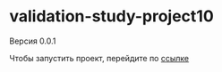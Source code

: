 # validation-study-project10

Версия 0.0.1

Чтобы запустить проект, перейдите по [ссылке](https://ai-small.github.io/validation-study-project10/)

